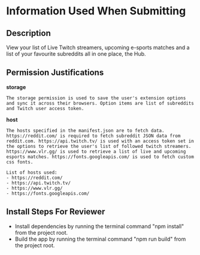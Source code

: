# Information Used When Submitting

## Description

View your list of Live Twitch streamers, upcoming e-sports matches and a list of your favourite subreddits all in one place, the Hub.

## Permission Justifications

**storage**

```
The storage permission is used to save the user's extension options and sync it across their browsers. Option items are list of subreddits and Twitch user access token.
```

**host**

```
The hosts specified in the manifest.json are to fetch data. https://reddit.com/ is required to fetch subreddit JSON data from reddit.com. https://api.twitch.tv/ is used with an access token set in the options to retrieve the user's list of followed twitch streamers. https://www.vlr.gg/ is used to retrieve a list of live and upcoming esports matches. https://fonts.googleapis.com/ is used to fetch custom css fonts.

List of hosts used:
- https://reddit.com/
- https://api.twitch.tv/
- https://www.vlr.gg/
- https://fonts.googleapis.com/
```

## Install Steps For Reviewer

- Install dependencies by running the terminal command "npm install" from the project root.
- Build the app by running the terminal command "npm run build" from the project root.
